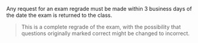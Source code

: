 Any request for an exam regrade must be made within 3 business days of the date the exam is returned to the class. 


> This is a complete regrade of the exam, with the possibility that questions originally marked correct might be changed to incorrect.